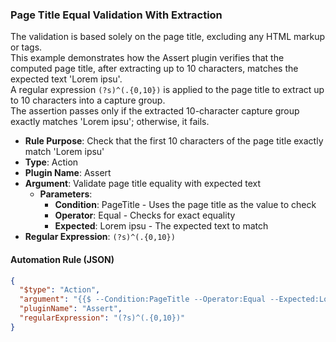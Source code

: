 ### Page Title Equal Validation With Extraction

The validation is based solely on the page title, excluding any HTML markup or tags.  
This example demonstrates how the Assert plugin verifies that the computed page title, after extracting up to 10 characters, matches the expected text 'Lorem ipsu'.  
A regular expression `(?s)^(.{0,10})` is applied to the page title to extract up to 10 characters into a capture group.  
The assertion passes only if the extracted 10-character capture group exactly matches 'Lorem ipsu'; otherwise, it fails.

- **Rule Purpose**: Check that the first 10 characters of the page title exactly match 'Lorem ipsu'  
- **Type**: Action  
- **Plugin Name**: Assert  
- **Argument**: Validate page title equality with expected text  
  - **Parameters**:  
    - **Condition**: PageTitle - Uses the page title as the value to check  
    - **Operator**: Equal - Checks for exact equality  
    - **Expected**: Lorem ipsu - The expected text to match  
- **Regular Expression**: `(?s)^(.{0,10})`

#### Automation Rule (JSON)

```json
{
  "$type": "Action",
  "argument": "{{$ --Condition:PageTitle --Operator:Equal --Expected:Lorem ipsu}}",
  "pluginName": "Assert",
  "regularExpression": "(?s)^(.{0,10})"
}
```
